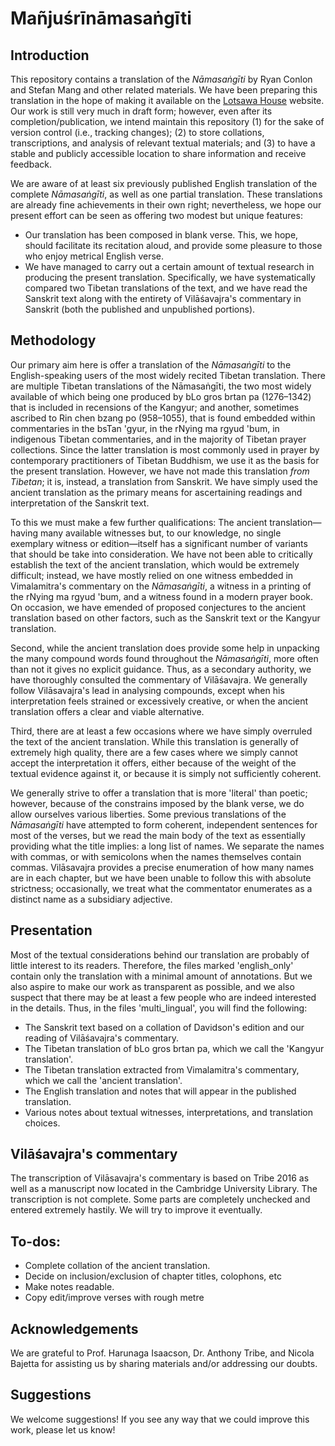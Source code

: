 # Mañjuśrīnāmasaṅgīti

## Introduction 
This repository contains a translation of the *Nāmasaṅgīti* by Ryan Conlon and Stefan Mang and other related materials.
We have been preparing this translation in the hope of making it available on the [Lotsawa House](https://www.lotsawahouse.org/) website.
Our work is still very much in draft form; however, even after its completion/publication, we intend maintain this repository (1) for the sake of version control (i.e., tracking changes); (2) to store collations, transcriptions, and analysis of relevant textual materials; and (3) to have a stable and publicly accessible location to share information and receive feedback. 

We are aware of at least six previously published English translation of the complete *Nāmasaṅgīti*, as well as one partial translation. 
These translations are already fine achievements in their own right; nevertheless, we hope our present effort can be seen as offering two modest but unique features: 

* Our translation has been composed in blank verse. This, we hope, should facilitate its recitation aloud, and provide some pleasure to those who enjoy metrical English verse.
* We have managed to carry out a certain amount of textual research in producing the present translation. Specifically, we have systematically compared two Tibetan translations of the text, and we have read the Sanskrit text along with the entirety of Vilāśavajra's commentary in Sanskrit (both the published and unpublished portions). 


## Methodology
Our primary aim here is offer a translation of the *Nāmasaṅgīti* to the English-speaking users of the most widely recited Tibetan translation.
There are multiple Tibetan translations of the Nāmasaṅgīti, the two most widely available of which being one produced by bLo gros brtan pa (1276–1342) that is included in recensions of the Kangyur; and another, sometimes ascribed to Rin chen bzang po (958–1055), that is found embedded within commentaries in the bsTan 'gyur, in the rNying ma rgyud 'bum, in indigenous Tibetan commentaries, and in the majority of Tibetan prayer collections.
Since the latter translation is most commonly used in prayer by contemporary practitioners of Tibetan Buddhism, we use it as the basis for the present translation.
However, we have not made this translation *from Tibetan*; it is, instead, a translation from Sanskrit.
We have simply used the ancient translation as the primary means for ascertaining readings and interpretation of the Sanskrit text.

To this we must make a few further qualifications:
The ancient translation—having many available witnesses but, to our knowledge, no single exemplary witness or edition—itself has a significant number of variants that should be take into consideration.
We have not been able to critically establish the text of the ancient translation, which would be extremely difficult; instead, we have mostly relied on one witness embedded in Vimalamitra's commentary on the *Nāmasaṅgīti*, a witness in a printing of the rNying ma rgyud 'bum, and a witness found in a modern prayer book.
On occasion, we have emended of proposed conjectures to the ancient translation based on other factors, such as the Sanskrit text or the Kangyur translation.

Second, while the ancient translation does provide some help in unpacking the many compound words found throughout the *Nāmasaṅgīti*, more often than not it gives no explicit guidance.
Thus, as a secondary authority, we have thoroughly consulted the commentary of Vilāśavajra.
We generally follow Vilāsavajra's lead in analysing compounds, except when his interpretation feels strained or excessively creative, or when the ancient translation offers a clear and viable alternative.

Third, there are at least a few occasions where we have simply overruled the text of the ancient translation.
While this translation is generally of extremely high quality, there are a few cases where we simply cannot accept the interpretation it offers, either because of the weight of the textual evidence against it, or because it is simply not sufficiently coherent. 

We generally strive to offer a translation that is more 'literal' than poetic; however, because of the constrains imposed by the blank verse, we do allow ourselves various liberties.
Some previous translations of the *Nāmasaṅgīti* have attempted to form coherent, independent sentences for most of the verses, but we read the main body of the text as essentially providing what the title implies: a long list of names.
We separate the names with commas, or with semicolons when the names themselves contain commas.
Vilāsavajra provides a precise enumeration of how many names are in each chapter, but we have been unable to follow this with absolute strictness; occasionally, we treat what the commentator enumerates as a distinct name as a subsidiary adjective.

## Presentation
Most of the textual considerations behind our translation are probably of little interest to its readers. 
Therefore, the files marked 'english_only' contain only the translation with a minimal amount of annotations.
But we also aspire to make our work as transparent as possible, and we also suspect that there may be at least a few people who are indeed interested in the details.
Thus, in the files 'multi_lingual', you will find the following:

* The Sanskrit text based on a collation of Davidson's edition and our reading of Vilāśavajra's commentary.
* The Tibetan translation of bLo gros brtan pa, which we call the 'Kangyur translation'.
* The Tibetan translation extracted from Vimalamitra's commentary, which we call the 'ancient translation'.
* The English translation and notes that will appear in the published translation.
* Various notes about textual witnesses, interpretations, and translation choices. 

## Vilāśavajra's commentary
The transcription of Vilāsavajra's commentary is based on Tribe 2016 as well as a manuscript now located in the Cambridge University Library.
The transcription is not complete.
Some parts are completely unchecked and entered extremely hastily.
We will try to improve it eventually.


## To-dos:

* Complete collation of the ancient translation.
* Decide on inclusion/exclusion of chapter titles, colophons, etc
* Make notes readable.
* Copy edit/improve verses with rough metre

## Acknowledgements
We are grateful to Prof. Harunaga Isaacson, Dr. Anthony Tribe, and Nicola Bajetta for assisting us by sharing materials and/or addressing our doubts. 

## Suggestions
We welcome suggestions!
If you see any way that we could improve this work, please let us know!
